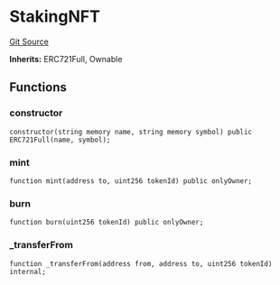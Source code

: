 # StakingNFT
[Git Source](https://github.com/maticnetwork/contracts/blob/155f729fd8db0676297384375468d4d45b8aa44e/contracts/staking/stakeManager/StakingNFT.sol)

**Inherits:**
ERC721Full, Ownable


## Functions
### constructor


```solidity
constructor(string memory name, string memory symbol) public ERC721Full(name, symbol);
```

### mint


```solidity
function mint(address to, uint256 tokenId) public onlyOwner;
```

### burn


```solidity
function burn(uint256 tokenId) public onlyOwner;
```

### _transferFrom


```solidity
function _transferFrom(address from, address to, uint256 tokenId) internal;
```


